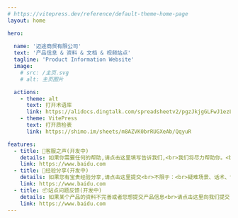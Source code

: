 ```yaml
---
# https://vitepress.dev/reference/default-theme-home-page
layout: home

hero:
  
  name: '迈途商贸有限公司'
  text: '产品信息 & 资料 & 文档 & 视频站点' 
  tagline: 'Product Information Website'
  image:
    # src: /主页.svg
    # alt: 主页图片

  actions:
    - theme: alt
      text: 打开术语库
      link: https://alidocs.dingtalk.com/spreadsheetv2/pgzJkjgGLFwJ1ezL/edit?dentryKey=pgzJkjgGLFwJ1ezL&dd_user_keyboard=false&dd_progress=true&dt_editor_toolbar=true
    - theme: VitePress
      text: 打开质检表
      link: https://shimo.im/sheets/m8AZVK0brRUGXeAb/QqyuR

features:
  - title: 🔩客服之声(开发中)
    details: 如果你需要任何的帮助,请点击这里填写告诉我们,<br>我们将尽力帮助你。<br>我们将尽力帮助你。
    link: https://www.baidu.com
  - title: 🔑经验分享(开发中)
    details: 如果您有宝贵经验分享,请点击这里提交<br>不限于：<br>疑难场景、话术、售前售后技巧、等...
    link: https://www.baidu.com
  - title: 📦站点问题反馈(开发中)
    details: 如果某个产品的资料不完善或者您想提交产品信息<br>请点击这里向我们提交, 感谢!
    link: https://www.baidu.com
---
```



